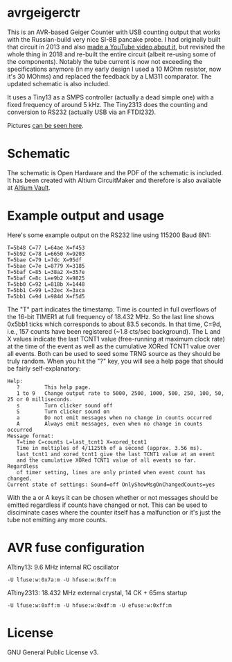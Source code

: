 # avrgeigerctr
This is an AVR-based Geiger Counter with USB counting output that works with
the Russian-build very nice SI-8B pancake probe. I had originally built that
circuit in 2013 and also [made a YouTube video about
it](https://www.youtube.com/watch?v=VTvxW6B8epQ), but revisited the whole thing
in 2018 and re-built the entire circuit (albeit re-using some of the
components). Notably the tube current is now not exceeding the specifications
anymore (in my early design I used a 10 MOhm resistor, now it's 30 MOhms) and
replaced the feedback by a LM311 comparator. The updated schematic is also
included.

It uses a Tiny13 as a SMPS controller (actually a dead simple one) with a fixed
frequency of around 5 kHz. The Tiny2313 does the counting and conversion to
RS232 (actually USB via an FTDI232).

Pictures [can be seen here](https://johndoe31415.github.io/avrgeigerctr/).

# Schematic
The schematic is Open Hardware and the PDF of the schematic is included. It has
been created with Altium CircuitMaker and therefore is also available at
[Altium Vault](https://workspace.circuitmaker.com/Projects/Details/johndoe31415/avrgeigerctr).

# Example output and usage
Here's some example output on the RS232 line using 115200 Baud 8N1:

```
T=5b48 C=77 L=64ae X=f453
T=5b92 C=78 L=6650 X=9203
T=5bae C=79 L=7dc X=95df
T=5bae C=7e L=8779 X=3185
T=5baf C=85 L=38a2 X=357e
T=5baf C=8c L=e9b2 X=9825
T=5bb0 C=92 L=818b X=1448
T=5bb1 C=99 L=32ec X=3aca
T=5bb1 C=9d L=984d X=f5d5
```

The "T" part indicates the timestamp. Time is counted in full overflows of the
16-bit TIMER1 at full frequency of 18.432 MHz. So the last line shows 0x5bb1
ticks which corresponds to about 83.5 seconds. In that time, C=9d, i.e., 157
counts have been registered (~1.8 cts/sec background). The L and X values
indicate the last TCNT1 value (free-running at maximum clock rate) at the time
of the event as well as the cumulative XORed TCNT1 value over all events.  Both
can be used to seed some TRNG source as they should be truly random. When you
hit the "?" key, you will see a help page that should be fairly self-explanatory:

```
Help:
   ?        This help page.
   1 to 9   Change output rate to 5000, 2500, 1000, 500, 250, 100, 50, 25 or 0 milliseconds.
   s        Turn clicker sound off
   S        Turn clicker sound on
   a        Do not emit messages when no change in counts occurred
   A        Always emit messages, even when no change in counts occurred
Message format:
   T=time C=counts L=last_tcnt1 X=xored_tcnt1
   Time in multiples of 4/1125th of a second (approx. 3.56 ms).
   last_tcnt1 and xored_tcnt1 give the last TCNT1 value at an event
   and the cumulative XORed TCNT1 value of all events so far. Regardless
   of timer setting, lines are only printed when event count has changed.
Current state of settings: Sound=off OnlyShowMsgOnChangedCounts=yes
```

With the a or A keys it can be chosen whether or not messages should be emitted
regardless if counts have changed or not. This can be used to disciminate cases
where the counter itself has a malfunction or it's just the tube not emitting
any more counts.

# AVR fuse configuration
ATtiny13: 9.6 MHz internal RC oscillator
```
-U lfuse:w:0x7a:m -U hfuse:w:0xff:m
```

ATtiny2313: 18.432 MHz external crystal, 14 CK + 65ms startup
```
-U lfuse:w:0xff:m -U hfuse:w:0xdf:m -U efuse:w:0xff:m
```

# License
GNU General Public License v3.
